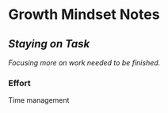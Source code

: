# Growth Mindset Notes

## *Staying on Task*
*Focusing more on work needed to be finished.*
### Effort
Time management
